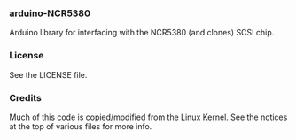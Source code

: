 ### arduino-NCR5380

Arduino library for interfacing with the NCR5380 (and clones) SCSI chip.

### License

See the LICENSE file.

### Credits

Much of this code is copied/modified from the Linux Kernel. See the notices at the top of various files for more info.
